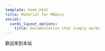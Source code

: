 ```yaml
---
template: home.html
title: Material for MkDocs
social:
  cards_layout_options:
    title: Documentation that simply works
---
```


歡迎來到本站
